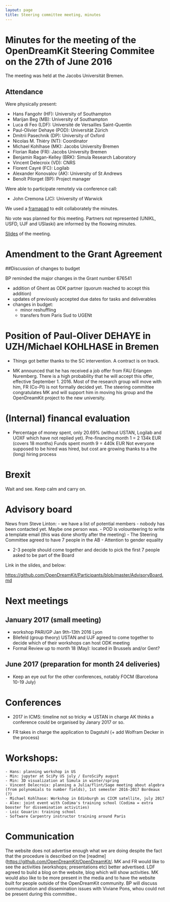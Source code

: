 ```yaml
---
layout: page
title: Steering committee meeting, minutes
---
```


# Minutes for the meeting of the OpenDreamKit Steering Commitee on the 27th of June 2016

The meeting was held at the Jacobs Universität Bremen.

## Attendance

Were physically present:

- Hans Fangohr (HF): University of Southampton
- Marijan Beg (MB): University of Southampton
- Luca di Feo (LDF): Université de Versailles Saint-Quentin
- Paul-Olivier Dehaye (POD): Universität Zürich
- Dmitrii Pasechnik (DP): University of Oxford
- Nicolas M. Thiéry (NT): Coordinator
- Michael Kohlhase (MK): Jacobs University Bremen
- Florian Rabe (FR): Jacobs University Bremen
- Benjamin Ragan-Kelley (BRK): Simula Research Laboratory
- Vincent Delecroix (VD): CNRS
- Florent Cayré (FC): Logilab
- Alexander Konovalov (AK): University of St Andrews
- Benoît Pilorget (BP): Project manager

Were able to participate remotely via conference call:


- John Cremona (JC): University of Warwick


We used a [framapad](https://mensuel.framapad.org/p/BWEKoBS4jU) to edit collaborately the minutes.

No vote was planned for this meeting. Partners not represented (UNIKL, USFD, UJF and USlaski) are informed by the floowing minutes. 

[Slides](/meetings/2016-06-27-Bremen/steering-slides/) of the meeting.



# Amendment to the Grant Agreement

##Discussion of changes to budget

BP reminded the major changes in the Grant number 676541
 - addition of Ghent as ODK partner (quorum reached to accept this addition)
 - updates of previously accepted due dates for tasks and deliverables
 - changes in budget: 
    * minor reshuffling 
    * transfers from Paris Sud to UGENt

# Position of Paul-Oliver DEHAYE in UZH/Michael KOHLHASE in Bremen

 - Things got better thanks to the SC intervention. A contract is on track.

 - MK announced that he has received a job offer from FAU Erlangen Nuremberg. There is a high probability that he will accept this offer, effective September 1. 2016. 
Most of the research group will move with him, FR (Co-PI) is not formally decided yet. 
The steering committee congratulates MK and will support him in moving his group and the OpenDreamKit project to the new university. 

# (Internal) financal evaluation

- Percentage of money spent, only 20.69% (without USTAN, Logilab and UOXF which have not replied yet).
Pre-financing month 1 = 2 134k EUR  (covers 18 months)
Funds spent month 9 = 440k EUR
Not everyone supposed to be hired was hired, but cost are growing thanks to a the (long) hiring process 

# Brexit

Wait and see. Keep calm and carry on.

# Advisory board

News from Steve Linton:
    - we have a list of potential members
    - nobody has been contacted yet. Maybe one person was.
    - POD is volounteering to write a template email (this was done shortly after the meeting)
    - The Steering Committee agreed to have 7 people in the AB
    - Attention to gender equality
   -  2-3 people should come together and decide to pick the first 7 people asked to be  part of the Board
    
Link in the slides, and below:

https://github.com/OpenDreamKit/Participants/blob/master/AdvisoryBoard.md

# Next meetings

## January 2017 (small meeting)
 - workshop PARI/GP Jan 9th-13th 2016 Lyon
 - Bilefeld (group theory)
USTAN and UJF agreed to come together to decide which of their workshops can host ODK meeting 
 - Formal Review up to month 18 (May): located in Brussels and/or Gent?

## June 2017 (preparation for month 24 deliveries)
- Keep an eye out for the other conferences, notably FOCM (Barcelona 10-19 July)

# Conferences

- 2017 in ICMS: timeline not so tricky => USTAN  in charge
AK thinks a conference could be organised by Janary 2017 or so.

- FR takes in charge the application to Dagstuhl (+ add Wolfram Decker in the process)

# Workshops:
    
    - Hans: planning workshop in US
    - Min: jupyter at SciPy US july / EuroSciPy august
    - Min: 3D visualization at Simula in winter/spring
    - Vincent Delecroix: planning a Julia/flint/Sage meeting about algebra (from polynomials to number fields), 1st semester 2016-2017 Bordeaux (?)
    - Michael Kohlhase: Workshop in Edinburgh as CICM satellite, july 2017
    - Alex: joint event with Codima's training school (Codima = extra booster for dissemination activities)
    - Loic Gouarin: training school
    - Software Carpentry instructor training around Paris

# Communication

The website does not advertise enough what we are doing despite the fact that the procedure is described on the [readme](https://github.com/OpenDreamKit/OpenDreamKit/.
MK and FR would like to see the activities (workshops; presentations etc) better advertised. LDF agreed to build a blog on the website, blog which will show activities. 
MK would also like to be more present in the media and to have the website built for people outside of the OpenDreamKit community. 
BP will discuss communication and dissemination issues with Viviane Pons, whou could not be present during this committee..

   
    
    
